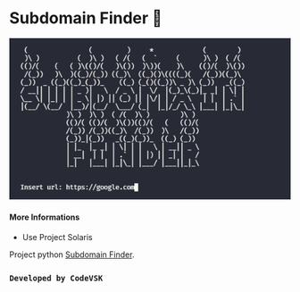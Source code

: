 # Subdomain Finder 📱

<img src="https://github.com/CodeVsk/CodeVsk/blob/main/subdomain-finder-1.PNG" alt="proxypython-preview">

#### More Informations

- Use Project Solaris

Project python [Subdomain Finder](#).
### `Developed by CodeVSK`